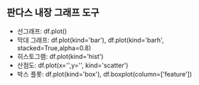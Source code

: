 ## 판다스 내장 그래프 도구
- 선그래프: df.plot()
- 막대 그래프: df.plot(kind='bar'), df.plot(kind='barh', stacked=True,alpha=0.8)
- 히스토그램: df.plot(kind='hist')
- 산점도: df.plot(x='',y='', kind='scatter')
- 박스 플롯: df.plot(kind='box'), df.boxplot(column=['feature'])
